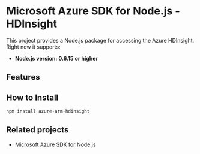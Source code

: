 # Microsoft Azure SDK for Node.js - HDInsight

This project provides a Node.js package for accessing the Azure HDInsight. Right now it supports:
- **Node.js version: 0.6.15 or higher**

## Features


## How to Install

```bash
npm install azure-arm-hdinsight
```

## Related projects

- [Microsoft Azure SDK for Node.js](https://github.com/WindowsAzure/azure-sdk-for-node)
